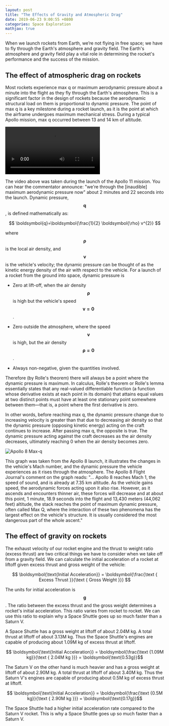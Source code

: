 ```yaml
---
layout: post
title: "The Effects of Gravity and Atmospheric Drag"
date: 2019-06-23 9:00:55 +0800
categories: Space Exploration
mathjax: true
---
```


When we launch rockets from Earth, we’re not flying in free space; we have to fly through the Earth's atmosphere and gravity field. The Earth's atmosphere and gravity field play a vital role in determining the rocket's performance and the success of the mission. 

## The effect of atmospheric drag on rockets

Most rockets experience max q or maximum aerodynamic pressure about a minute into the flight as they fly through the Earth's atmosphere. This is a significant factor in the design of rockets because the aerodynamic structural load on them is proportional to dynamic pressure. The point of max q is a key milestone during a rocket launch, as it is the point at which the airframe undergoes maximum mechanical stress. During a typical Apollo mission, max q occurred between 13 and 14 km of altitude.

<video controls>
  <source src="{{site.baseurl}}/assets/img/Apollo 11 Launch.mp4" type="video/mp4">
  Your browser does not support the video tag.
</video>

The video above was taken during the launch of the Apollo 11 mission. You can hear the commentator announce: "we're through the [inaudible] maximum aerodynamic pressure now" about 2 minutes and 22 seconds into the launch. Dynamic pressure, $$ \boldsymbol{q} $$, is defined mathematically as: 

$$ \boldsymbol{q}=\boldsymbol{\frac{1}{2} \boldsymbol{\rho} v^{2}} $$

where $$ \boldsymbol{\rho} $$ is the local air density, and $$ \boldsymbol{v} $$ is the vehicle's velocity; the dynamic pressure can be thought of as the kinetic energy density of the air with respect to the vehicle. For a launch of a rocket from the ground into space, dynamic pressure is

- Zero at lift-off, when the air density $$ \boldsymbol{\rho} $$ is high but the vehicle's speed $$ \boldsymbol{v = 0} $$.

- Zero outside the atmosphere, where the speed $$ \boldsymbol{v} $$ is high, but the air density $$ \boldsymbol{\rho = 0} $$.

- Always non-negative, given the quantities involved.

Therefore (by Rolle's theorem) there will always be a point where the dynamic pressure is maximum. In calculus, Rolle's theorem or Rolle's lemma essentially states that any real-valued differentiable function (a function whose derivative exists at each point in its domain) that attains equal values at two distinct points must have at least one stationary point somewhere between them—that is, a point where the first derivative is zero.

In other words, before reaching max q, the dynamic pressure change due to increasing velocity is greater than that due to decreasing air density so that the dynamic pressure (opposing kinetic energy) acting on the craft continues to increase. After passing max q, the opposite is true. The dynamic pressure acting against the craft decreases as the air density decreases, ultimately reaching 0 when the air density becomes zero.

![Apollo 8 Max-q]({{site.baseurl}}/assets/img/maxq.gif)

This graph was taken from the Apollo 8 launch, it illustrates the changes in the vehicle's Mach number, and the dynamic pressure the vehicle experiences as it rises through the atmosphere. The Apollo 8 Flight Journal's comment on the graph reads: "... Apollo 8 reaches Mach 1, the speed of sound, and is already at 7.35 km altitude. As the vehicle gains speed, the aerodynamic forces acting upon it also rise. However, as it ascends and encounters thinner air, these forces will decrease and at about this point, 1 minute, 18.9 seconds into the flight and 13,430 meters (44,062 feet) altitude, the stack reaches the point of maximum dynamic pressure, often called Max Q, where the interaction of these two phenomena has the largest effect on the vehicle's structure. It is usually considered the most dangerous part of the whole ascent."

## The effect of gravity on rockets

The exhaust velocity of our rocket engine and the thrust to weight ratio (excess thrust) are two critical things we have to consider when we take off from a gravity field. We can calculate the initial acceleration of a rocket at liftoff given excess thrust and gross weight of the vehicle:

$$ \boldsymbol{\text{Initial Acceleration}}  =  \boldsymbol{\frac{\text { Excess Thrust }}{\text { Gross Weight }}} $$

The units for initial acceleration is $$ \boldsymbol{g} $$. The ratio between the excess thrust and the gross weight determines a rocket's initial acceleration. This ratio varies from rocket to rocket. We can use this ratio to explain why a Space Shuttle goes up so much faster than a Saturn V. 

A Space Shuttle has a gross weight at liftoff of about 2.04M kg. A total thrust at liftoff of about 3.13M kg. Thus the Space Shuttle's engines are capable of producing about 1.09M kg of excess thrust at liftoff.

$$ \boldsymbol{\text{Initial Acceleration}}  =  \boldsymbol{\frac{\text {1.09M kg}}{\text { 2.04M kg }}} = \boldsymbol{\text{0.53g}}$$

The Saturn V on the other hand is much heavier and has a gross weight at liftoff of about 2.90M kg. A total thrust at liftoff of about 3.40M kg. Thus the Saturn V's engines are capable of producing about 0.5M kg of excess thrust at liftoff.

$$ \boldsymbol{\text{Initial Acceleration}}  =  \boldsymbol{\frac{\text {0.5M kg}}{\text { 2.90M kg }}} = \boldsymbol{\text{0.17g}}$$

The Space Shuttle had a higher initial acceleration rate compared to the Saturn V rocket. This is why a Space Shuttle goes up so much faster than a Saturn V. 